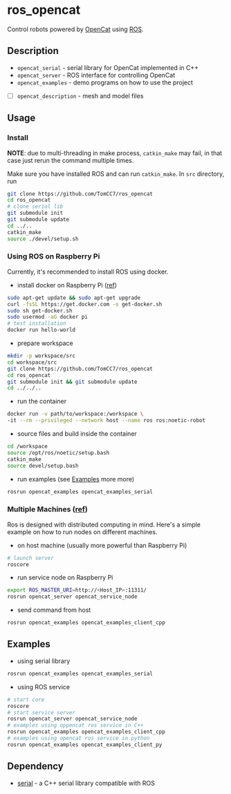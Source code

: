 # ros_opencat

Control robots powered by [OpenCat](https://github.com/PetoiCamp/OpenCat) using [ROS](https://www.ros.org/).

## Description
+ `opencat_serial` - serial library for OpenCat implemented in C++
+ `opencat_server` - ROS interface for controlling OpenCat
+ `opencat_examples` - demo programs on how to use the project
+ [ ] `opencat_description` - mesh and model files

## Usage
### Install

**NOTE**: due to multi-threading in make process, `catkin_make` may fail, in that case just rerun the command multiple times.

Make sure you have installed ROS and can run `catkin_make`. In `src` directory, run
``` sh
git clone https://github.com/TomCC7/ros_opencat
cd ros_opencat
# clone serial lib
git submodule init
git submodule update
cd ../..
catkin_make
source ./devel/setup.sh
```

### Using ROS on Raspberry Pi

Currently, it's recommended to install ROS using docker.

+ install docker on Raspberry Pi ([ref](https://phoenixnap.com/kb/docker-on-raspberry-pi))

```bash
sudo apt-get update && sudo apt-get upgrade
curl -fsSL https://get.docker.com -o get-docker.sh
sudo sh get-docker.sh
sudo usermod -aG docker pi
# test installation
docker run hello-world
```

+ prepare workspace

```bash
mkdir -p workspace/src
cd workspace/src
git clone https://github.com/TomCC7/ros_opencat
cd ros_opencat
git submodule init && git submodule update
cd ../../..
```

+ run the container

```bash
docker run -v path/to/workspace:/workspace \
-it --rm --privileged --network host --name ros ros:noetic-robot
```

+ source files and build inside the container

```bash
cd /workspace
source /opt/ros/noetic/setup.bash
catkin_make
source devel/setup.bash
```

+ run examples (see [Examples](#Examples]) more more)

```bash
rosrun opencat_examples opencat_examples_serial
```



### Multiple Machines ([ref](http://wiki.ros.org/ROS/Tutorials/MultipleMachines))

Ros is designed with distributed computing in mind. Here's a simple example on how to run nodes on different machines.

+ on host machine (usually more powerful than Raspberry Pi)

```bash
# launch server
roscore
```

+ run service node on Raspberry Pi

```bash
export ROS_MASTER_URI=http://<Host_IP>:11311/
rosrun opencat_server opencat_service_node
```

+ send command from host

```bash
rosrun opencat_examples opencat_examples_client_cpp
```



## Examples
+ using serial library
``` sh
rosrun opencat_examples opencat_examples_serial
```
+ using ROS service

``` sh
# start core
roscore
# start service server
rosrun opencat_server opencat_service_node
# examples using oppencat ros service in C++
rosrun opencat_examples opencat_examples_client_cpp
# examples using opencat ros service in python
rosrun opencat_examples opencat_examples_client_py
```



## Dependency

+ [serial](https://github.com/wjwwood/serial) - a C++ serial library compatible with ROS
